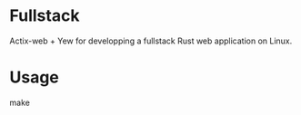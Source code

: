 Fullstack
==

Actix-web + Yew for developping a fullstack Rust web application on Linux.

Usage
==

make


